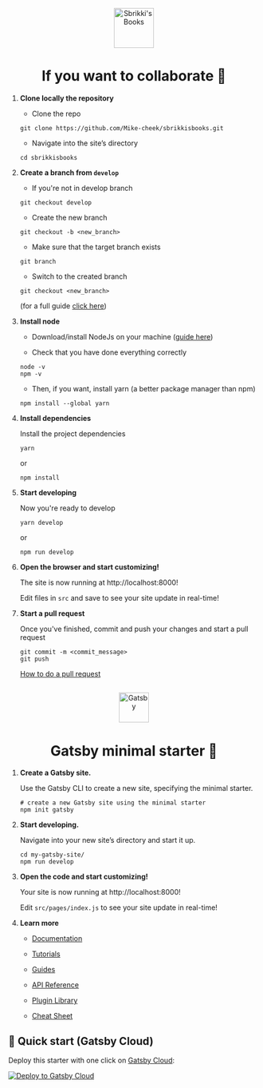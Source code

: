<p align="center">
  <a href="https://www.sbrikkisbooks.ga">
    <img alt="Sbrikki's Books" src="https://www.sbrikkisbooks.ga/icons/icon-96x96.png" width="80" />
  </a>
</p>
<h1 align="center">
  If you want to collaborate 🚀
</h1>

1.  **Clone locally the repository**
 
    - Clone the repo
    ```shell
    git clone https://github.com/Mike-cheek/sbrikkisbooks.git
    ```
    
    - Navigate into the site’s directory
    ```shell
    cd sbrikkisbooks
    ```
    
2.  **Create a branch from `develop`**

    - If you're not in develop branch
    ```shell
    git checkout develop
    ```
    
    - Create the new branch
    ```shell
    git checkout -b <new_branch>
    ```
    
    - Make sure that the target branch exists 
    ```shell
    git branch
    ```
    
    - Switch to the created branch
    ```shell
    git checkout <new_branch>
    ```
    
    (for a full guide <a href="https://devconnected.com/how-to-switch-branch-on-git/">click here</a>)
    
3.  **Install node**

    - Download/install NodeJs on your machine (<a href="https://docs.npmjs.com/downloading-and-installing-node-js-and-npm" >guide here</a>)
    
    - Check that you have done everything correctly
    ```shell
    node -v
    npm -v
    ```
    
    - Then, if you want, install yarn (a better package manager than npm)
    ```shell
    npm install --global yarn
    ```
    
4. **Install dependencies**

   Install the project dependencies

      ```shell
      yarn
      ```
    or
      ```shell
      npm install
      ```
    
4.  **Start developing**

    Now you're ready to develop

    ```shell
    yarn develop
    ```
    or
    ```shell
    npm run develop
    ```
    
5.  **Open the browser and start customizing!**

    The site is now running at http://localhost:8000!

    Edit files in `src` and save to see your site update in real-time!
    
6. **Start a pull request**

    Once you've finished, commit and push your changes and start a pull request
    
    ```shell
    git commit -m <commit_message>
    git push
    ```
    
    <a href="https://docs.github.com/en/pull-requests/collaborating-with-pull-requests/proposing-changes-to-your-work-with-pull-requests/creating-a-pull-request" >How to do a pull request</a>
    
<h2></h2>

<p align="center">
  <a href="https://www.gatsbyjs.com/?utm_source=starter&utm_medium=readme&utm_campaign=minimal-starter">
    <img alt="Gatsby" src="https://www.gatsbyjs.com/Gatsby-Monogram.svg" width="60" />
  </a>
</p>

<h1 align="center">
  Gatsby minimal starter 🚀
</h1>

1.  **Create a Gatsby site.**

    Use the Gatsby CLI to create a new site, specifying the minimal starter.

    ```shell
    # create a new Gatsby site using the minimal starter
    npm init gatsby
    ```

2.  **Start developing.**

    Navigate into your new site’s directory and start it up.

    ```shell
    cd my-gatsby-site/
    npm run develop
    ```

3.  **Open the code and start customizing!**

    Your site is now running at http://localhost:8000!

    Edit `src/pages/index.js` to see your site update in real-time!

4.  **Learn more**

    - [Documentation](https://www.gatsbyjs.com/docs/?utm_source=starter&utm_medium=readme&utm_campaign=minimal-starter)

    - [Tutorials](https://www.gatsbyjs.com/tutorial/?utm_source=starter&utm_medium=readme&utm_campaign=minimal-starter)

    - [Guides](https://www.gatsbyjs.com/tutorial/?utm_source=starter&utm_medium=readme&utm_campaign=minimal-starter)

    - [API Reference](https://www.gatsbyjs.com/docs/api-reference/?utm_source=starter&utm_medium=readme&utm_campaign=minimal-starter)

    - [Plugin Library](https://www.gatsbyjs.com/plugins?utm_source=starter&utm_medium=readme&utm_campaign=minimal-starter)

    - [Cheat Sheet](https://www.gatsbyjs.com/docs/cheat-sheet/?utm_source=starter&utm_medium=readme&utm_campaign=minimal-starter)

## 🚀 Quick start (Gatsby Cloud) 

Deploy this starter with one click on [Gatsby Cloud](https://www.gatsbyjs.com/cloud/):

[<img src="https://www.gatsbyjs.com/deploynow.svg" alt="Deploy to Gatsby Cloud">](https://www.gatsbyjs.com/dashboard/deploynow?url=https://github.com/gatsbyjs/gatsby-starter-minimal)
